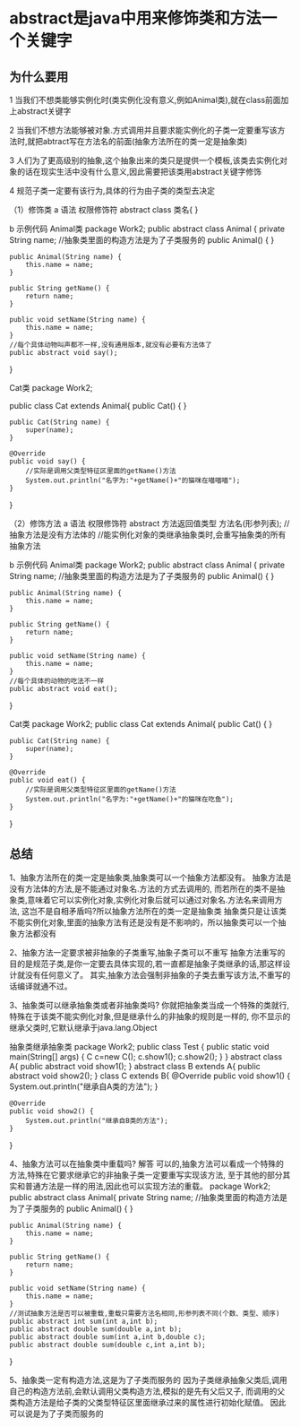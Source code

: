 # abstract是java中用来修饰类和方法一个关键字

## 为什么要用
1 当我们不想类能够实例化时(类实例化没有意义,例如Animal类),就在class前面加上abstract关键字

2 当我们不想方法能够被对象.方式调用并且要求能实例化的子类一定要重写该方法时,就把abtract写在方法名的前面(抽象方法所在的类一定是抽象类)

3 人们为了更高级别的抽象,这个抽象出来的类只是提供一个模板,该类去实例化对象的话在现实生活中没有什么意义,因此需要把该类用abstract关键字修饰

4 规范子类一定要有该行为,具体的行为由子类的类型去决定


（1）修饰类
a 语法
权限修饰符 abstract class 类名{
}

b 示例代码
Animal类
package Work2;
public abstract class Animal {
    private String name;
    //抽象类里面的构造方法是为了子类服务的
    public Animal() {
    }

    public Animal(String name) {
        this.name = name;
    }

    public String getName() {
        return name;
    }

    public void setName(String name) {
        this.name = name;
    }
    //每个具体动物叫声都不一样,没有通用版本,就没有必要有方法体了
    public abstract void say();

}

Cat类
package Work2;

public class Cat extends Animal{
    public Cat() {
    }

    public Cat(String name) {
        super(name);
    }

    @Override
    public void say() {
        //实际是调用父类型特征区里面的getName()方法
        System.out.println("名字为:"+getName()+"的猫咪在喵喵喵");
    }
}

（2）修饰方法
a 语法
权限修饰符 abstract 方法返回值类型 方法名(形参列表);
//抽象方法是没有方法体的
//能实例化对象的类继承抽象类时,会重写抽象类的所有抽象方法

b 示例代码
Animal类
package Work2;
public abstract class Animal {
    private String name;
    //抽象类里面的构造方法是为了子类服务的
    public Animal() {
    }

    public Animal(String name) {
        this.name = name;
    }

    public String getName() {
        return name;
    }

    public void setName(String name) {
        this.name = name;
    }
    //每个具体的动物的吃法不一样
    public abstract void eat();

}

Cat类
package Work2;
public class Cat extends Animal{
    public Cat() {
    }

    public Cat(String name) {
        super(name);
    }

    @Override
    public void eat() {
        //实际是调用父类型特征区里面的getName()方法
        System.out.println("名字为:"+getName()+"的猫咪在吃鱼");
    }
}


## 总结
1、抽象方法所在的类一定是抽象类,抽象类可以一个抽象方法都没有。
抽象方法是没有方法体的方法,是不能通过对象名.方法的方式去调用的,
而若所在的类不是抽象类,意味着它可以实例化对象,实例化对象后就可以通过对象名.方法名来调用方法,
这岂不是自相矛盾吗?所以抽象方法所在的类一定是抽象类
抽象类只是让该类不能实例化对象,里面的抽象方法有还是没有是不影响的，所以抽象类可以一个抽象方法都没有

2、抽象方法一定要求被非抽象的子类重写,抽象子类可以不重写
抽象方法重写的目的是规范子类,是你一定要去具体实现的,若一直都是抽象子类继承的话,那这样设计就没有任何意义了。
其实,抽象方法会强制非抽象的子类去重写该方法,不重写的话编译就通不过。

3、抽象类可以继承抽象类或者非抽象类吗?
你就把抽象类当成一个特殊的类就行,特殊在于该类不能实例化对象,但是继承什么的非抽象的规则是一样的,
你不显示的继承父类时,它默认继承于java.lang.Object

抽象类继承抽象类
package Work2;
public class Test {
    public static void main(String[] args) {
       C c=new C();
       c.show1();
       c.show2();
    }
}
abstract class A{
   public abstract void show1();
}
abstract class B extends A{
    public abstract void show2();
}
class C extends B{
    @Override
    public void show1() {
        System.out.println("继承自A类的方法");
    }

    @Override
    public void show2() {
        System.out.println("继承自B类的方法");
    }
}

4、抽象方法可以在抽象类中重载吗?
解答
可以的,抽象方法可以看成一个特殊的方法,特殊在它要求继承它的非抽象子类一定要重写实现该方法,
至于其他的部分其实和普通方法是一样的用法,因此也可以实现方法的重载。
package Work2;
public abstract class Animal{
    private String name;
    //抽象类里面的构造方法是为了子类服务的
    public Animal() {
    }

    public Animal(String name) {
        this.name = name;
    }

    public String getName() {
        return name;
    }

    public void setName(String name) {
        this.name = name;
    }
    //测试抽象方法是否可以被重载,重载只需要方法名相同,形参列表不同(个数、类型、顺序)
    public abstract int sum(int a,int b);
    public abstract double sum(double a,int b);
    public abstract double sum(int a,int b,double c);
    public abstract double sum(double c,int a,int b);
}

5、抽象类一定有构造方法,这是为了子类而服务的
因为子类继承抽象父类后,调用自己的构造方法前,会默认调用父类构造方法,模拟的是先有父后又子,
而调用的父类构造方法是给子类的父类型特征区里面继承过来的属性进行初始化赋值。
因此可以说是为了子类而服务的


